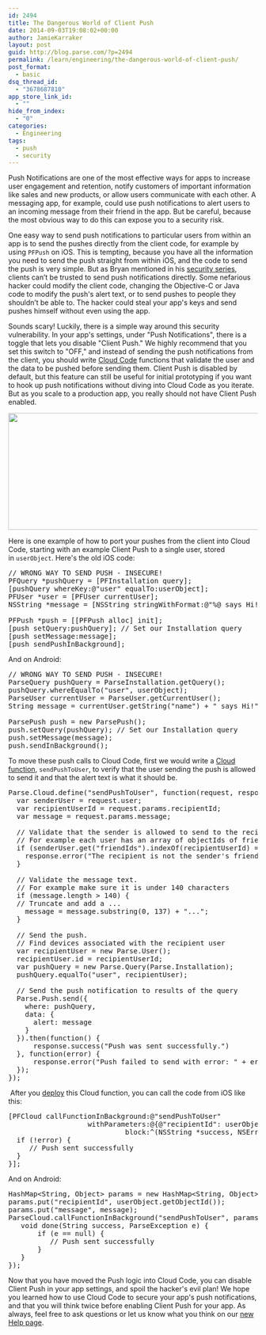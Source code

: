 ```yaml
---
id: 2494
title: The Dangerous World of Client Push
date: 2014-09-03T19:08:02+00:00
author: JamieKarraker
layout: post
guid: http://blog.parse.com/?p=2494
permalink: /learn/engineering/the-dangerous-world-of-client-push/
post_format:
  - basic
dsq_thread_id:
  - "3678687810"
app_store_link_id:
  - ""
hide_from_index:
  - "0"
categories:
  - Engineering
tags:
  - push
  - security
---
```

<p class="p1">
  Push Notifications are one of the most effective ways for apps to increase user engagement and retention, notify customers of important information like sales and new products, or allow users communicate with each other. A messaging app, for example, could use push notifications to alert users to an incoming message from their friend in the app. But be careful, because the most obvious way to do this can expose you to a security risk.
</p>

<p class="p1">
  One easy way to send push notifications to particular users from within an app is to send the pushes directly from the client code, for example by using <code>PFPush</code> on iOS. This is tempting, because you have all the information you need to send the push straight from within iOS, and the code to send the push is very simple. But as Bryan mentioned in his <a title="Parse Security IV – Ahead in the Cloud" href="http://blog.parse.com/2014/07/21/parse-security-iv-ahead-in-the-cloud/" target="_blank">security series</a>, clients can’t be trusted to send push notifications directly. Some nefarious hacker could modify the client code, changing the Objective-C or Java code to modify the push's alert text, or to send pushes to people they shouldn’t be able to. The hacker could steal your app's keys and send pushes himself without even using the app.
</p>

<p class="p1">
  Sounds scary! Luckily, there is a simple way around this security vulnerability. In your app's settings, under "Push Notifications", there is a toggle that lets you disable "Client Push." We highly recommend that you set this switch to "OFF," and instead of sending the push notifications from the client, you should write <a href="http://parse.com/docs/cloud_code_guide">Cloud Code</a> functions that validate the user and the data to be pushed before sending them. Client Push is disabled by default, but this feature can still be useful for initial prototyping if you want to hook up push notifications without diving into Cloud Code as you iterate. But as you scale to a production app, you really should not have Client Push enabled.
</p>

<p class="p1">
  <a href="{{ site.url }}/assets/wp-content/uploads/2014/08/Screenshot-2014-08-28-21.28.261.png"><img class="alignnone wp-image-2496" src="{{ site.url }}/assets/wp-content/uploads/2014/08/Screenshot-2014-08-28-21.28.261-1024x241.png" alt="" width="1000" height="236" /></a>
</p>

<p class="p1">
  Here is one example of how to port your pushes from the client into Cloud Code, starting with an example Client Push to a single user, stored in <code>userObject</code>. Here's the old iOS code:
</p>

<pre class="brush: objc; gutter: false">// WRONG WAY TO SEND PUSH - INSECURE!
PFQuery *pushQuery = [PFInstallation query];
[pushQuery whereKey:@"user" equalTo:userObject];
PFUser *user = [PFUser currentUser];
NSString *message = [NSString stringWithFormat:@"%@ says Hi!", user[@"name"]];

PFPush *push = [[PFPush alloc] init];
[push setQuery:pushQuery]; // Set our Installation query
[push setMessage:message];
[push sendPushInBackground];</pre>

<p class="p1">
  And on Android:
</p>

<pre class="brush: java; gutter: false">// WRONG WAY TO SEND PUSH - INSECURE!
ParseQuery pushQuery = ParseInstallation.getQuery();
pushQuery.whereEqualTo("user", userObject);
ParseUser currentUser = ParseUser.getCurrentUser();
String message = currentUser.getString("name") + " says Hi!";

ParsePush push = new ParsePush();
push.setQuery(pushQuery); // Set our Installation query
push.setMessage(message);
push.sendInBackground();</pre>

<p class="p1">
  To move these push calls to Cloud Code, first we would write a <a href="http://parse.com/docs/cloud_code_guide#functions">Cloud function</a>, <code>sendPushToUser</code>, to verify that the user sending the push is allowed to send it and that the alert text is what it should be.
</p>

<pre class="brush: javascript; gutter: true">Parse.Cloud.define("sendPushToUser", function(request, response) {
  var senderUser = request.user;
  var recipientUserId = request.params.recipientId;
  var message = request.params.message;

  // Validate that the sender is allowed to send to the recipient.
  // For example each user has an array of objectIds of friends
  if (senderUser.get("friendIds").indexOf(recipientUserId) === -1) {
    response.error("The recipient is not the sender's friend, cannot send push.");
  }

  // Validate the message text.
  // For example make sure it is under 140 characters
  if (message.length &gt; 140) {
  // Truncate and add a ...
    message = message.substring(0, 137) + "...";
  }

  // Send the push.
  // Find devices associated with the recipient user
  var recipientUser = new Parse.User();
  recipientUser.id = recipientUserId;
  var pushQuery = new Parse.Query(Parse.Installation);
  pushQuery.equalTo("user", recipientUser);
 
  // Send the push notification to results of the query
  Parse.Push.send({
    where: pushQuery,
    data: {
      alert: message
    }
  }).then(function() {
      response.success("Push was sent successfully.")
  }, function(error) {
      response.error("Push failed to send with error: " + error.message);
  });
});</pre>

<p class="p1">
   After you <a title="Cloud Code" href="https://parse.com/docs/cloud_code_guide#started-simple" target="_blank">deploy</a> this Cloud function, you can call the code from iOS like this:
</p>

<pre class="brush: objc; gutter: false">[PFCloud callFunctionInBackground:@"sendPushToUser"
                   withParameters:@{@"recipientId": userObject.id, @"message": message}
                            block:^(NSString *success, NSError *error) {
  if (!error) {
     // Push sent successfully
  }
}];</pre>

<p class="p1">
  And on Android:
</p>

<pre class="brush: java; gutter: false">HashMap&lt;String, Object&gt; params = new HashMap&lt;String, Object&gt;();
params.put("recipientId", userObject.getObjectId());
params.put("message", message);
ParseCloud.callFunctionInBackground("sendPushToUser", params, new FunctionCallback&lt;String&gt;() {
   void done(String success, ParseException e) {
       if (e == null) {
          // Push sent successfully
       }
   }
});</pre>

<p class="p1">
  Now that you have moved the Push logic into Cloud Code, you can disable Client Push in your app settings, and spoil the hacker's evil plan! We hope you learned how to use Cloud Code to secure your app's push notifications, and that you will think twice before enabling Client Push for your app. As always, feel free to ask questions or let us know what you think on our <a title="Help" href="https://parse.com/help" target="_blank">new Help page</a>.
</p>